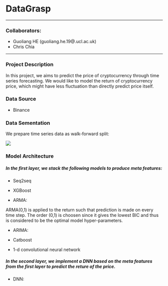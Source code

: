 # DataGrasp
-----
### Collaborators:
- Guoliang HE (guoliang.he.19@.ucl.ac.uk)
- Chris Chia 
-----

### Project Description
In this project, we aims to predict the price of cryptocurrency through time series forecasting. We would like to model the return of cryptocurrency price, which might have less fluctuation than directly predict price itself.

### Data Source
- Binance

### Data Sementation

We prepare time series data as walk-forward split:

![](https://raw.githubusercontent.com/Arturus/kaggle-web-traffic/master/images/split.png)


### Model Architecture 

##### In the first layer, we stack the following models to produce meta features:

- Seq2seq

- XGBoost

- ARMA:

ARMA(0,1) is applied to the return such that prediction is made on every time step. The order (0,1) is choosen since it gives the lowest BIC and thus is considered to be the optimal model hyper-parameters.

- ARIMA:

- Catboost

- 1-d convolutional neural network

##### In the second layer, we implement a DNN based on the meta features from the first layer to predict the reture of the price.

- DNN: 


